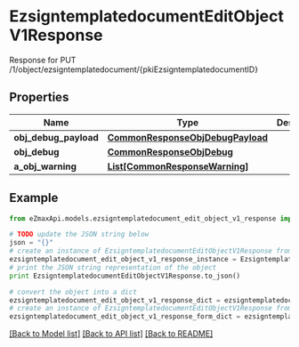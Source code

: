# EzsigntemplatedocumentEditObjectV1Response

Response for PUT /1/object/ezsigntemplatedocument/{pkiEzsigntemplatedocumentID}

## Properties
Name | Type | Description | Notes
------------ | ------------- | ------------- | -------------
**obj_debug_payload** | [**CommonResponseObjDebugPayload**](CommonResponseObjDebugPayload.md) |  | 
**obj_debug** | [**CommonResponseObjDebug**](CommonResponseObjDebug.md) |  | [optional] 
**a_obj_warning** | [**List[CommonResponseWarning]**](CommonResponseWarning.md) |  | [optional] 

## Example

```python
from eZmaxApi.models.ezsigntemplatedocument_edit_object_v1_response import EzsigntemplatedocumentEditObjectV1Response

# TODO update the JSON string below
json = "{}"
# create an instance of EzsigntemplatedocumentEditObjectV1Response from a JSON string
ezsigntemplatedocument_edit_object_v1_response_instance = EzsigntemplatedocumentEditObjectV1Response.from_json(json)
# print the JSON string representation of the object
print EzsigntemplatedocumentEditObjectV1Response.to_json()

# convert the object into a dict
ezsigntemplatedocument_edit_object_v1_response_dict = ezsigntemplatedocument_edit_object_v1_response_instance.to_dict()
# create an instance of EzsigntemplatedocumentEditObjectV1Response from a dict
ezsigntemplatedocument_edit_object_v1_response_form_dict = ezsigntemplatedocument_edit_object_v1_response.from_dict(ezsigntemplatedocument_edit_object_v1_response_dict)
```
[[Back to Model list]](../README.md#documentation-for-models) [[Back to API list]](../README.md#documentation-for-api-endpoints) [[Back to README]](../README.md)



